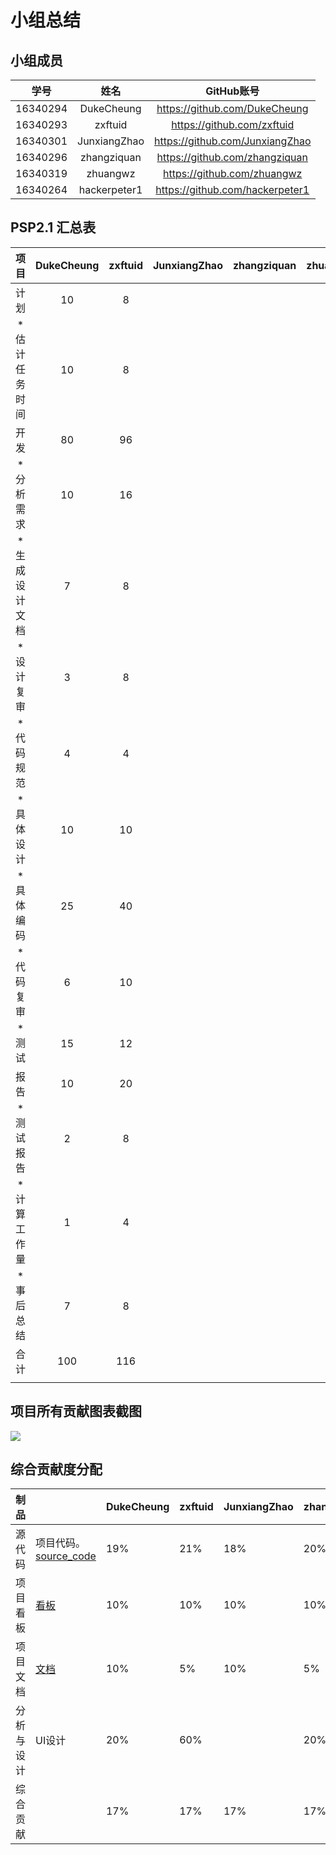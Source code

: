 # 小组总结

## 小组成员

|   学号   |  姓名  |           GitHub账号            |
| :------: | :----: | :-----------------------------: |
| 16340294 |  DukeCheung  |  https://github.com/DukeCheung  |
| 16340293 | zxftuid |   https://github.com/zxftuid    |
| 16340301 | JunxiangZhao | https://github.com/JunxiangZhao |
| 16340296 | zhangziquan | https://github.com/zhangziquan  |
| 16340319 | zhuangwz |   https://github.com/zhuangwz   |
| 16340264 | hackerpeter1 | https://github.com/hackerpeter1 |

## PSP2.1 汇总表

|      项目      | DukeCheung | zxftuid | JunxiangZhao | zhangziquan | zhuangwz | hackerpeter1 |
| :------------: | :--: | :----: | :----: | :----: | :----: | :----: |
|      计划      |   10   |   8    |        |        |        |        |
| * 估计任务时间 |   10  |   8    |        |        |        |        |
|      开发      |   80   |   96   |        |        |        |        |
|   * 分析需求   |   10   |   16   |        |        |        |        |
| * 生成设计文档 |   7   |   8    |        |        |        |        |
|   * 设计复审   |   3   |   8    |        |        |        |        |
|   * 代码规范   |   4   |   4    |        |        |        |        |
|   * 具体设计   |    10  |   10   |        |        |        |        |
|    * 具体编码     |   25   | 40 |       |           | | |
|   * 代码复审   |   6   |   10   |        |        |        |        |
|    * 测试      |   15   |   12   |        |        |        |        |
|    报告        |  10   | 20 |      |        |         |        |
|   * 测试报告   |   2   | 8 |        |        |        |        |
|  * 计算工作量  |   1   | 4 |        |        |        |        |
|  * 事后总结    |   7   | 8 |        |        |        |        |
|      合计      |   100   | 116 |        |        |        |        |
|                |      |        |        |        |        |        |



## 项目所有贡献图表截图

![](https://raw.githubusercontent.com/zxftuid/picbed/image/img/20190623201852.png)





## 综合贡献度分配

| 制品       |                                                              | DukeCheung | zxftuid | JunxiangZhao | zhangziquan | zhuangwz | hackerpeter1 |
| ---------- | ------------------------------------------------------------ | ---- | ------ | ------ | ------ | ------ | ------ |
| 源代码     | 项目代码。<br />[source_code](https://github.com/TeamWeGo/source_code) | 19%  | 21%    | 18%    | 20%    | 17%    | 5%     |
| 项目看板   | [看板](https://github.com/TeamWeGo/teamwego/projects)        | 10%  | 10%    | 10%    | 10%    | 10%    | 50%    |
| 项目文档   | [文档](https://teamwego.github.io/dashboard/)                | 10%  | 5%     | 10%    | 5%     | 10%    | 60%    |
| 分析与设计 | UI设计                                                       | 20%  | 60%    |        | 20%    |        |        |
| 综合贡献   |                                                              | 17%  | 17%    | 17%    | 17%    | 16%    | 16%    |


